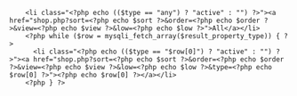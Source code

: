         <li class="<?php echo (($type == "any") ? "active" : "") ?>"><a href="shop.php?sort=<?php echo $sort ?>&order=<?php echo $order ?>&view=<?php echo $view ?>&low=<?php echo $low ?>">All</a></li>
        <?php while ($row = mysqli_fetch_array($result_property_type)) { ?>
          <li class="<?php echo (($type == "$row[0]") ? "active" : "") ?>"><a href="shop.php?sort=<?php echo $sort ?>&order=<?php echo $order ?>&view=<?php echo $view ?>&low=<?php echo $low ?>&type=<?php echo $row[0] ?>"><?php echo $row[0] ?></a></li>
        <?php } ?>
